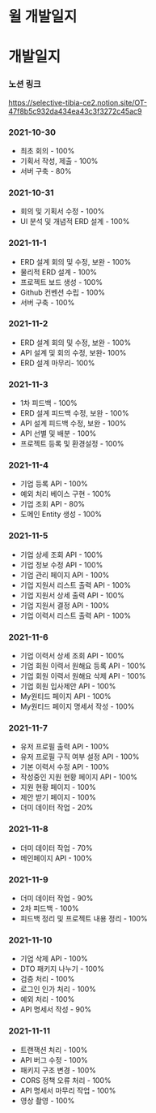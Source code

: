 # 윌 개발일지



# 개발일지

### 노션 링크

https://selective-tibia-ce2.notion.site/OT-47f8b5c932da434ea43c3f3272c45ac9



### 2021-10-30

- 최초 회의 - 100%
- 기획서 작성, 제출 - 100%
- 서버 구축 - 80%



### 2021-10-31

- 회의 및 기획서 수정 - 100%
- UI 분석 및 개념적 ERD 설계 - 100%



### 2021-11-1

- ERD 설계 회의 및 수정, 보완 - 100%
- 물리적 ERD 설계 - 100%
- 프로젝트 보드 생성 - 100%
- Github 컨벤션 수립 - 100%
- 서버 구축 - 100%



### 2021-11-2

- ERD 설계 회의 및 수정, 보완 - 100%
- API 설계 및 회의 수정, 보완- 100%
- ERD 설계 마무리- 100%



### 2021-11-3

- 1차 피드백 - 100%
- ERD 설계 피드백 수정, 보완 - 100%
- API 설계 피드백 수정, 보완 - 100%
- API 선별 및 배분 - 100%
- 프로젝트 등록 및 환경설정 - 100%


### 2021-11-4

- 기업 등록 API - 100%
- 예외 처리 베이스 구현 - 100%
- 기업 조회 API - 80%
- 도메인 Entity 생성 - 100%


### 2021-11-5

- 기업 상세 조회 API - 100%
- 기업 정보 수정 API - 100%
- 기업 관리 페이지 API - 100%
- 기업 지원서 리스트 출력 API - 100%
- 기업 지원서 상세 출력 API - 100%
- 기업 지원서 결정 API - 100%
- 기업 이력서 리스트 출력 API - 100%


### 2021-11-6

- 기업 이력서 상세 조회 API - 100%
- 기업 회원 이력서 원해요 등록 API - 100%
- 기업 회원 이력서 원해요 삭제 API - 100%
- 기업 회원 입사제안 API - 100%
- My원티드 페이지 API - 100%
- My원티드 페이지 명세서 작성 - 100%


### 2021-11-7

- 유저 프로필 출력 API - 100%
- 유저 프로필 구직 여부 설정 API - 100%
- 기본 이력서 수정 API - 100%
- 작성중인 지원 현황 페이지 API - 100%
- 지원 현황 페이지 - 100%
- 제안 받기 페이지 - 100%
- 더미 데이터 작업 - 20%


### 2021-11-8

- 더미 데이터 작업 - 70%
- 메인페이지 API - 100%


### 2021-11-9

- 더미 데이터 작업 - 90%
- 2차 피드백 - 100%
- 피드백 정리 및 프로젝트 내용 정리 - 100%


### 2021-11-10

- 기업 삭제 API - 100%
- DTO 패키지 나누기 - 100%
- 검증 처리 - 100%
- 로그인 인가 처리 - 100%
- 예외 처리 - 100%
- API 명세서 작성 - 90%


### 2021-11-11

- 트랜잭션 처리 - 100%
- API 버그 수정 - 100%
- 패키지 구조 변경 - 100%
- CORS 정책 오류 처리 - 100%
- API 명세서 마무리 작업 - 100%
- 영상 촬영 - 100%

